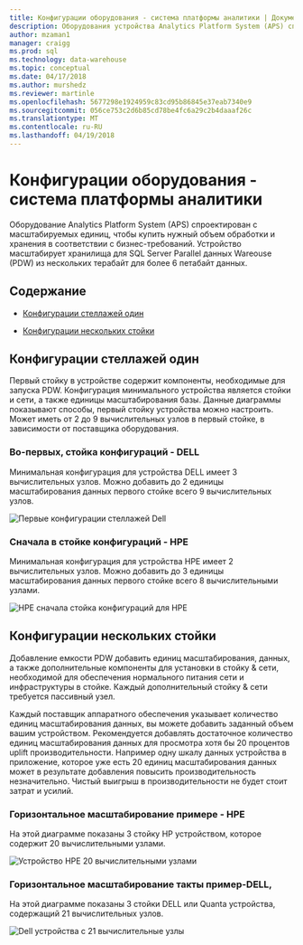 ```yaml
---
title: Конфигурации оборудования - система платформы аналитики | Документы Microsoft
description: Оборудования устройства Analytics Platform System (APS) спроектирован с масштабируемых единиц, чтобы купить нужный объем обработки и хранения в соответствии с бизнес-требований. Устройства масштабируется хранилища для параллельного хранилища данных из нескольких терабайт более 6 петабайт данных.
author: mzaman1
manager: craigg
ms.prod: sql
ms.technology: data-warehouse
ms.topic: conceptual
ms.date: 04/17/2018
ms.author: murshedz
ms.reviewer: martinle
ms.openlocfilehash: 5677298e1924959c83cd95b86845e37eab7340e9
ms.sourcegitcommit: 056ce753c2d6b85cd78be4fc6a29c2b4daaaf26c
ms.translationtype: MT
ms.contentlocale: ru-RU
ms.lasthandoff: 04/19/2018
---
```

# <a name="hardware-configurations---analytics-platform-system"></a>Конфигурации оборудования - система платформы аналитики
Оборудование Analytics Platform System (APS) спроектирован с масштабируемых единиц, чтобы купить нужный объем обработки и хранения в соответствии с бизнес-требований. Устройство масштабирует хранилища для SQL Server Parallel данных Wareouse (PDW) из нескольких терабайт для более 6 петабайт данных.  
  
## <a name="contents"></a>Содержание  
  
-   [Конфигурации стеллажей один](#section1)  
  
-   [Конфигурации нескольких стойки](#section2)  

  
## <a name="section1"></a>Конфигурации стеллажей один  
Первый стойку в устройстве содержит компоненты, необходимые для запуска PDW. Конфигурация минимального устройства является стойки и сети, а также единицы масштабирования базы. Данные диаграммы показывают способы, первый стойку устройства можно настроить. Может иметь от 2 до 9 вычислительных узлов в первый стойке, в зависимости от поставщика оборудования.  
  
### <a name="first-rack-configurations---dell"></a>Во-первых, стойка конфигураций - DELL  
Минимальная конфигурация для устройства DELL имеет 3 вычислительных узлов. Можно добавить до 2 единицы масштабирования данных первого стойке всего 9 вычислительных узлов.  
  
![Первые конфигурации стеллажей Dell](media/first-rack-configurations-dell.png "первые конфигурации стеллажей Dell")  
  
### <a name="first-rack-configurations---hpe"></a>Сначала в стойке конфигураций - HPE  
Минимальная конфигурация для устройства HPE имеет 2 вычислительных узлов. Можно добавить до 3 единицы масштабирования данных первого стойке всего 8 вычислительными узлами.  
  
![HPE сначала стойка конфигураций для HPE](media/first-rack-configurations-hpe.png "HPE сначала стойка конфигураций")  
  
## <a name="section2"></a>Конфигурации нескольких стойки  
Добавление емкости PDW добавить единиц масштабирования, данных, а также дополнительные компоненты для установки в стойку & сети, необходимой для обеспечения нормального питания сети и инфраструктуры в стойке. Каждый дополнительный стойку & сети требуется пассивный узел.  
  
Каждый поставщик аппаратного обеспечения указывает количество единиц масштабирования данных, вы можете добавить заданный объем вашим устройством. Рекомендуется добавлять достаточное количество единиц масштабирования данных для просмотра хотя бы 20 процентов uplift производительности. Например одну шкалу данных устройства в приложение, которое уже есть 20 единиц масштабирования данных может в результате добавления повысить производительность незначительно. Чистый выигрыш в производительности не будет стоит затрат и усилий.  
  
### <a name="scale-out-example---hpe"></a>Горизонтальное масштабирование примере - HPE  
На этой диаграмме показаны 3 стойку HP устройством, которое содержит 20 вычислительными узлами.  
  
![Устройство HPE 20 вычислительными узлами](media/scale-out-hpe.png "HPE устройства 20 вычислительными узлами")  
  
### <a name="scale-out-example--dell-quanta"></a>Горизонтальное масштабирование такты пример-DELL,  
На этой диаграмме показаны 3 стойки DELL или Quanta устройства, содержащий 21 вычислительных узлов.  
  
![Dell устройства с 21 вычислительные узлы](media/scale-out-dell.png "Dell устройства с 21 вычислительных узлов")  
 
